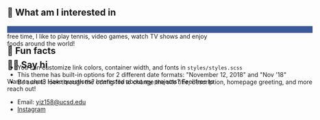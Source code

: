 ---
---
<!Doctype Html>  
<Html>     
<Head>     
<link rel="stylesheet" href="https://cdnjs.cloudflare.com/ajax/libs/font-awesome/4.7.0/css/font-awesome.min.css">  
<Title>     
Add the Sticky icons of social media  
</Title>  
<style>   
/* Style the Sticky icons on web page */   
.stickyicon-list {   
position: fixed;   
top: 200px;   
transform: translateY(-50%);             
}         
.stickyicon-list a {   
display: block;   
text-align: center;   
padding: 8px;   
transition: all 0.5s ease;   
color: white;   
font-size: 20px;   
}         
/* HOver affect on sticky social media icons */   
.stickyicon-list a:hover {   
color: #000;   
width:10px;   
}          
.facebook {   
background: #3b5998;   
color: white;  
}         
.twitter {   
color: white;   
background: #00acee;   
}   
.linkedin {   
background: #0e76a8;   
color: white;   
}         
.google {   
color: white;   
background: #db4a39;   
}   
.instagram {   
background: #3f729b;   
color: white;   
}         
.youtube {   
color: white;   
background: #c4302b;    
}   
</style>
</Title>  
</Head> 


## 🤷 What am I interested in

I am interested in studying machine learning and algorithm design. In my free time, I like to play tennis, video games, watch TV shows and enjoy foods around the world!

## 👋🏻 Say hi

Want to chat? Have questions? Interested about my projects? Feel free to reach out!

- Email: [yiz158@ucsd.edu](https://mail.google.com/mail/u/0/#inbox?compose=CllgCKCJFGKVTWJKCWVqcptdhrjrgqjwSTmvRRcvWqcWvhSzdbflNgNHddBFDZSglSxSvJpjHDB)
- [Instagram](https://github.com/katmh/point-theme/issues)

<div class="stickyicon-list">  
<a href="#facebook" class="facebook">   
<i class="fa fa-facebook"></i>   
</a>  

## 📠 Fun facts

- You can customize link colors, container width, and fonts in `styles/styles.scss`
- This theme has built-in options for 2 different date formats: "November 12, 2018" and "Nov '18"
- Be sure to look through the config file to change the site title, description, homepage greeting, and more